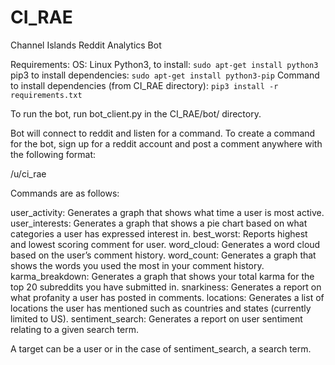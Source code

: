 # CI_RAE
Channel Islands Reddit Analytics Bot

Requirements:
  OS: Linux
  Python3, to install: `sudo apt-get install python3`
  pip3 to install dependencies: `sudo apt-get install python3-pip`
  Command to install dependencies (from CI_RAE directory): `pip3 install -r requirements.txt`

To run the bot, run bot_client.py in the CI_RAE/bot/ directory.

Bot will connect to reddit and listen for a command.  To create a command for the bot, sign up for a reddit account and post a comment anywhere with the following format:

/u/ci_rae <command> <target>

Commands are as follows:

  user_activity: Generates a graph that shows what time a user is most active.
  user_interests: Generates a graph that shows a pie chart based on what categories a user has expressed interest in.
  best_worst: Reports highest and lowest scoring comment for user.
  word_cloud: Generates a word cloud based on the user’s comment history.
  word_count: Generates a graph that shows the words you used the most in your comment history.
  karma_breakdown: Generates a graph that shows your total karma for the top 20 subreddits you have submitted in.
  snarkiness: Generates a report on what profanity a user has posted in comments.
  locations: Generates a list of locations the user has mentioned such as countries and states (currently limited to US).
  sentiment_search: Generates a report on user sentiment relating to a given search term.

A target can be a user or in the case of sentiment_search, a search term.
